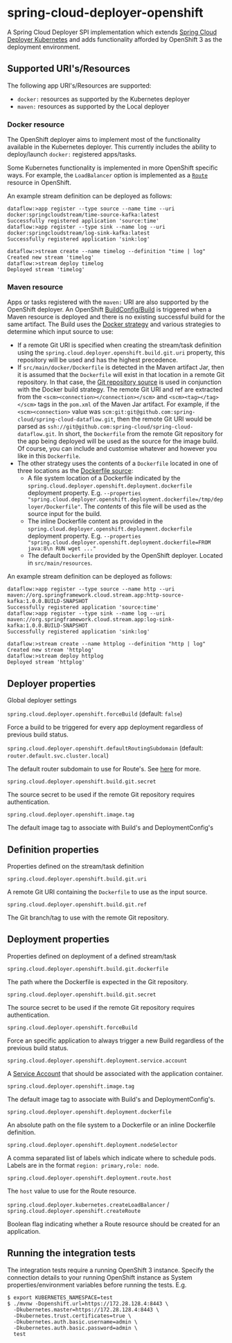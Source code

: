 # spring-cloud-deployer-openshift

A Spring Cloud Deployer SPI implementation which extends 
[Spring Cloud Deployer Kubernetes](https://github.com/spring-cloud/spring-cloud-deployer-kubernetes)
and adds functionality afforded by OpenShift 3 as the deployment environment.

## Supported URI's/Resources

The following app URI's/Resources are supported:

* `docker:` resources as supported by the Kubernetes deployer
* `maven:` resources as supported by the Local deployer

### Docker resource

The OpenShift deployer aims to implement most of the functionality available in the Kubernetes deployer.
This currently includes the ability to deploy/launch `docker:` registered apps/tasks.

Some Kubernetes functionality is implemented in more OpenShift specific ways.
For example, the `LoadBalancer` option is implemented as a 
[`Route`](https://docs.openshift.org/latest/dev_guide/routes.html) resource in OpenShift.

An example stream definition can be deployed as follows:

```
dataflow:>app register --type source --name time --uri docker:springcloudstream/time-source-kafka:latest
Successfully registered application 'source:time'
dataflow:>app register --type sink --name log --uri docker:springcloudstream/log-sink-kafka:latest
Successfully registered application 'sink:log'

dataflow:>stream create --name timelog --definition "time | log"
Created new stream 'timelog'
dataflow:>stream deploy timelog
Deployed stream 'timelog'
```

### Maven resource

Apps or tasks registered with the `maven:` URI are also supported by the OpenShift deployer.
An OpenShift [BuildConfig/Build](https://docs.openshift.org/latest/dev_guide/builds.html) is triggered when
a Maven resource is deployed and there is no existing successful build for the same artifact.
The Build uses the [Docker strategy](https://docs.openshift.org/latest/dev_guide/builds.html#docker-strategy-options) 
and various strategies to determine which input source to use:

* If a remote Git URI is specified when creating the stream/task definition using the `spring.cloud.deployer.openshift.build.git.uri` 
property, this repository will be used and has the highest precedence.
* If `src/main/docker/Dockerfile` is detected in the Maven artifact Jar, 
then it is assumed that the `Dockerfile` will exist in that location in a remote Git repository. 
In that case, the [Git repository source](https://docs.openshift.org/latest/dev_guide/builds.html#source-code) 
is used in conjunction with the Docker build strategy. The remote Git URI and ref are extracted from the 
`<scm><connection></connection></scm>` and `<scm><tag></tag></scm>` tags in the `pom.xml` of the Maven Jar artifact. 
For example, if the `<scm><connection>` value was `scm:git:git@github.com:spring-cloud/spring-cloud-dataflow.git`, 
then the remote Git URI would be parsed as `ssh://git@github.com:spring-cloud/spring-cloud-dataflow.git`. 
In short, the `Dockerfile` from the remote Git repository for the app being deployed will be used as the source for the image build. 
Of course, you can include and customise whatever and however you like in this `Dockerfile`.
* The other strategy uses the contents of a `Dockerfile` located in one of three locations as the 
[Dockerfile source](https://docs.openshift.org/latest/dev_guide/builds.html#dockerfile-source):
  * A file system location of a Dockerfile indicated by the `spring.cloud.deployer.openshift.deployment.dockerfile` deployment property. 
  E.g. `--properties "spring.cloud.deployer.openshift.deployment.dockerfile=/tmp/deployer/Dockerfile"`. 
  The *contents* of this file will be used as the source input for the build.
  * The inline Dockerfile content as provided in the `spring.cloud.deployer.openshift.deployment.dockerfile` deployment property.
  E.g. `--properties "spring.cloud.deployer.openshift.deployment.dockerfile=FROM java:8\n RUN wget ..."`
  * The default `Dockerfile` provided by the OpenShift deployer. Located in `src/main/resources`.

An example stream definition can be deployed as follows:

```
dataflow:>app register --type source --name http --uri maven://org.springframework.cloud.stream.app:http-source-kafka:1.0.0.BUILD-SNAPSHOT
Successfully registered application 'source:time'
dataflow:>app register --type sink --name log --uri maven://org.springframework.cloud.stream.app:log-sink-kafka:1.0.0.BUILD-SNAPSHOT
Successfully registered application 'sink:log'

dataflow:>stream create --name httplog --definition "http | log"
Created new stream 'httplog'
dataflow:>stream deploy httplog
Deployed stream 'httplog'
```

## Deployer properties

Global deployer settings

`spring.cloud.deployer.openshift.forceBuild` (default: `false`)

Force a build to be triggered for every app deployment regardless of previous build status.

`spring.cloud.deployer.openshift.defaultRoutingSubdomain` (default: `router.default.svc.cluster.local`)

The default router subdomain to use for Route's. See [here](https://docs.openshift.org/latest/install_config/install/deploy_router.html#customizing-the-default-routing-subdomain)
for more.

`spring.cloud.deployer.openshift.build.git.secret`

The source secret to be used if the remote Git repository requires authentication.

`spring.cloud.deployer.openshift.image.tag`

The default image tag to associate with Build's and DeploymentConfig's

## Definition properties

Properties defined on the stream/task definition

`spring.cloud.deployer.openshift.build.git.uri`

A remote Git URI containing the `Dockerfile` to use as the input source.

`spring.cloud.deployer.openshift.build.git.ref`

The Git branch/tag to use with the remote Git repository.

## Deployment properties

Properties defined on deployment of a defined stream/task

`spring.cloud.deployer.openshift.build.git.dockerfile`

The path where the Dockerfile is expected in the Git repository.

`spring.cloud.deployer.openshift.build.git.secret`

The source secret to be used if the remote Git repository requires authentication.

`spring.cloud.deployer.openshift.forceBuild`

Force an specific application to always trigger a new Build regardless of the previous build status.

`spring.cloud.deployer.openshift.deployment.service.account`

A [Service Account](https://docs.openshift.org/latest/dev_guide/service_accounts.html) that should be associated
with the application container.

`spring.cloud.deployer.openshift.image.tag`

The default image tag to associate with Build's and DeploymentConfig's.

`spring.cloud.deployer.openshift.deployment.dockerfile`

An absolute path on the file system to a Dockerfile or an inline Dockerfile definition.

`spring.cloud.deployer.openshift.deployment.nodeSelector`

A comma separated list of labels which indicate where to schedule pods.
Labels are in the format `region: primary,role: node`.

`spring.cloud.deployer.openshift.deployment.route.host`

The `host` value to use for the Route resource.

`spring.cloud.deployer.kubernetes.createLoadBalancer` / `spring.cloud.deployer.openshift.createRoute`

Boolean flag indicating whether a Route resource should be created for an application.

## Running the integration tests

The integration tests require a running OpenShift 3 instance.
Specify the connection details to your running OpenShift instance as System properties/environment variables before running the tests.
E.g.

```
$ export KUBERNETES_NAMESPACE=test
$ ./mvnw -Dopenshift.url=https://172.28.128.4:8443 \
  -Dkubernetes.master=https://172.28.128.4:8443 \
  -Dkubernetes.trust.certificates=true \
  -Dkubernetes.auth.basic.username=admin \
  -Dkubernetes.auth.basic.password=admin \
  test
```
